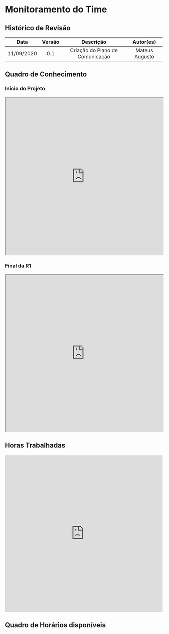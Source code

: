 #	Monitoramento do Time

## Histórico de Revisão

|   Data   |  Versão  |        Descrição       |          Autor(es)          |
|:--------:|:--------:|:----------------------:|:---------------------------:|
|11/09/2020|   0.1    | Criação do Plano de Comunicação        |   Mateus Augusto  |

## Quadro de Conhecimento

### Início do Projeto
<iframe src="https://docs.google.com/spreadsheets/d/e/2PACX-1vSqYp_q19HN9RNDTPsnUwduZAufA-6y_gEw-xvge9vEyIU7c6J9OK6TP8Sj8lld5YSJkaWSPuFBLaOM/pubhtml?gid=0&amp;single=true&amp;widget=true&amp;headers=false" width="100%" height="500px"></iframe>

### Final da R1
<iframe src="https://docs.google.com/spreadsheets/d/e/2PACX-1vSqYp_q19HN9RNDTPsnUwduZAufA-6y_gEw-xvge9vEyIU7c6J9OK6TP8Sj8lld5YSJkaWSPuFBLaOM/pubhtml?gid=896794362&amp;single=true&amp;widget=true&amp;headers=false"  width="100%" height="500px"></iframe>

## Horas Trabalhadas
<iframe width="100%" height="500px" seamless frameborder="0" scrolling="no" src="https://docs.google.com/spreadsheets/d/e/2PACX-1vTla4P0sTQRhL1Orle5xR0KI42JZHWGbWnMyJ9aKMt9mu5TkQGsIHkx-HMVL3sN02eFJUsaXpRWdWVs/pubchart?oid=53154649&amp;format=interactive"></iframe>

## Quadro de Horários disponíveis
<iframe src="https://docs.google.com/spreadsheets/d/e/2PACX-1vQRHJr12isgB7RIN-NrNfkKUGID5DMixUYjO44tWwUkk8qUUr8YayrHX24tj2gXWGKcIQruqEAsEWDm/pubhtml?gid=1167295766&amp;single=true&amp;widget=true&amp;headers=false" width="100%" height="500px></iframe>
